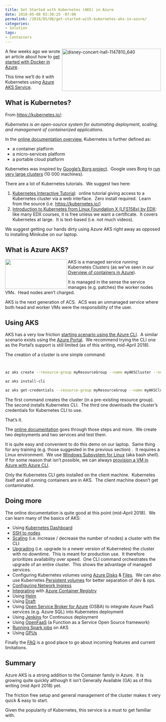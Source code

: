 ```yaml
---
title: Get Started with Kubernetes (AKS) in Azure
date: 2018-05-08 03:30:25 -07:00
permalink: /2018/05/08/get-started-with-kubernetes-aks-in-azure/
categories:
- Solution
tags:
- Containers
---
```

<a href="http://vincentlauzon.files.wordpress.com/2018/04/disney-concert-hall-1147810_640.jpg"><img style="border:0 currentcolor;float:right;display:inline;background-image:none;" title="disney-concert-hall-1147810_640" src="http://vincentlauzon.files.wordpress.com/2018/04/disney-concert-hall-1147810_640_thumb.jpg" alt="disney-concert-hall-1147810_640" width="320" height="137" align="right" border="0" /></a>A few weeks ago we wrote an article about how to <a href="http://vincentlauzon.com/2018/04/24/getting-started-with-docker-in-azure/">get started with Docker in Azure</a>.

This time we’ll do it with Kubernetes using <a href="https://docs.microsoft.com/en-us/azure/aks/intro-kubernetes">Azure AKS Service</a>.
<h2>What is Kubernetes?</h2>
From <a title="https://kubernetes.io/" href="https://kubernetes.io/">https://kubernetes.io/</a>:

<em>Kubernetes is an open-source system for automating deployment, scaling, and management of containerized applications.</em>

In the <a href="https://kubernetes.io/docs/concepts/overview/what-is-kubernetes/">online documentation overview</a>, Kubernetes is further defined as:
<ul>
 	<li>a container platform</li>
 	<li>a micro-services platform</li>
 	<li>a portable cloud platform</li>
</ul>
Kubernetes was inspired by <a href="https://www.quora.com/What-is-Borg-at-Google">Google’s Borg project</a>.  Google uses Borg to <a href="https://research.google.com/pubs/pub43438.html">run very large clusters</a> (10 000 machines).

There are a lot of Kubernetes tutorials.  We suggest two here:
<ol>
 	<li><a href="https://kubernetes.io/docs/tutorials/kubernetes-basics/cluster-interactive/">Kubernetes Interactive Tutorial</a>:  online tutorial giving access to a Kubernetes cluster via a web interface.  Zero install required.  Learn from the source (i.e. <a title="https://kubernetes.io/" href="https://kubernetes.io/">https://kubernetes.io/</a>)</li>
 	<li><a href="https://courses.edx.org/courses/course-v1:LinuxFoundationX+LFS158x+1T2018/course/">Introduction to Kubernetes from Linux Foundation X (LFS158x) by EDX</a>:  like many EDX courses, it is free unless we want a certificate.  It covers Kubernetes at large.  It is text-based (i.e. not much videos).</li>
</ol>
We suggest getting our hands dirty using Azure AKS right away as opposed to installing Minikube on our laptop.
<h2>What is Azure AKS?</h2>
<img style="float:left;display:inline;" src="https://vincentlauzon.files.wordpress.com/2018/03/containerservice.png" width="200" height="96" align="left" />

AKS is a managed service running Kubernetes Clusters (as we’ve seen in our <a href="https://vincentlauzon.com/2018/04/04/overview-of-docker-containers-in-azure/">Overview of containers in Azure</a>).

It is managed in the sense the service manages (e.g. patches) the worker nodes VMs.  Head nodes aren’t charged.

AKS is the next generation of ACS.  ACS was an unmanaged service where both head and worker VMs were the responsibility of the user.
<h2>Using AKS</h2>
AKS has a very low friction <a href="https://docs.microsoft.com/en-us/azure/aks/kubernetes-walkthrough">starting scenario using the Azure CLI</a>.  A similar scenario exists using the <a href="https://docs.microsoft.com/en-us/azure/aks/kubernetes-walkthrough">Azure Portal</a>.  We recommend trying the CLI one as the Portal’s support is still limited (as of this writing, mid-April 2018).

The creation of a cluster is one simple command:

```bash


az aks create --resource-group myResourceGroup --name myAKSCluster --node-count 1 --generate-ssh-keys

az aks install-cli

az aks get-credentials --resource-group myResourceGroup --name myAKSCluster

```

The first command creates the cluster (in a pre-existing resource group).  The second installs Kubernetes CLI.  The third one downloads the cluster’s credentials for Kubernetes CLI to use.

That’s it.

The <a href="https://docs.microsoft.com/en-us/azure/aks/kubernetes-walkthrough">online documentation</a> goes through those steps and more.  We create two deployments and two services and test them.

It is quite easy and convenient to do this demo on our laptop.  Same thing for any training (e.g. those suggested in the previous section) .  It requires a Linux environment.  We use <a href="https://docs.microsoft.com/en-us/windows/wsl/install-win10">Windows Subsystem for Linux</a> (aka bash shell).  If for some reason that isn’t possible, we can always <a href="https://vincentlauzon.com/2018/04/11/linux-custom-script-docker-sandbox/">provision a VM in Azure with Azure CLI</a>.

Only the Kubernetes CLI gets installed on the client machine.  Kubernetes itself and all running containers are in AKS.  The client machine doesn’t get contaminated.
<h2>Doing more</h2>
The online documentation is quite good at this point (mid-April 2018).  We can learn many of the basics of AKS:
<ul>
 	<li>Using <a href="https://docs.microsoft.com/en-us/azure/aks/kubernetes-dashboard">Kubernetes Dashboard</a></li>
 	<li><a href="https://docs.microsoft.com/en-us/azure/aks/aks-ssh">SSH to nodes</a></li>
 	<li><a href="https://docs.microsoft.com/en-us/azure/aks/scale-cluster">Scaling</a> (i.e. increase / decrease the number of nodes) a cluster with the CLI</li>
 	<li><a href="https://docs.microsoft.com/en-us/azure/aks/upgrade-cluster">Upgrading</a> (i.e. upgrade to a newer version of Kubernetes) the cluster with no downtime.  This is meant for production use.  It therefore prioritizes availability over speed.  One CLI command orchestrates the upgrade of an entire cluster.  This shows the advantage of managed services.</li>
 	<li>Configuring Kubernetes volumes using <a href="https://docs.microsoft.com/en-us/azure/aks/azure-disk-volume">Azure Disks</a> &amp; <a href="https://docs.microsoft.com/en-us/azure/aks/azure-files-volume">Files</a>.  We can also use Kubernetes <a href="https://docs.microsoft.com/en-us/azure/aks/azure-disks-dynamic-pv">Persistent volumes</a> for better separation of dev &amp; ops.</li>
 	<li><a href="https://docs.microsoft.com/en-us/azure/aks/ingress">Configuring Network Ingress</a></li>
 	<li><a href="https://docs.microsoft.com/en-us/azure/container-registry/container-registry-auth-aks?toc=%2fazure%2faks%2ftoc.json">Integrating</a> with <a href="https://vincentlauzon.com/2018/05/01/azure-container-registry-getting-started/">Azure Container Registry</a></li>
 	<li>Using <a href="https://docs.microsoft.com/en-us/azure/aks/kubernetes-helm">Helm</a></li>
 	<li>Using <a href="https://docs.microsoft.com/en-us/azure/aks/kubernetes-draft">Draft</a></li>
 	<li>Using <a href="https://docs.microsoft.com/en-us/azure/aks/integrate-azure">Open Service Broker for Azure</a> (OSBA) to integrate Azure PaaS services (e.g. Azure SQL) into Kubernetes deployment</li>
 	<li>Using <a href="https://docs.microsoft.com/en-us/azure/aks/jenkins-continuous-deployment">Jenkins</a> for Continuous deployment</li>
 	<li>Using <a href="https://docs.microsoft.com/en-us/azure/aks/openfaas">OpenFaaS</a> (a Function as a Service Open Source framework)</li>
 	<li><a href="https://docs.microsoft.com/en-us/azure/aks/spark-job">Running Spark jobs</a> on AKS</li>
 	<li>Using <a href="https://docs.microsoft.com/en-us/azure/aks/gpu-cluster">GPUs</a></li>
</ul>
Finally the <a href="https://docs.microsoft.com/en-us/azure/aks/faq">FAQ</a> is a good place to go about incoming features and current limitations.
<h2>Summary</h2>
Azure AKS is a strong addition to the Container family in Azure.  It is growing quite quickly although it isn’t Generally Available (GA) as of this writing (mid April 2018) yet.

The friction free setup and general management of the cluster makes it very quick &amp; easy to start.

Given the popularity of Kubernetes, this service is a must to get familiar with.
